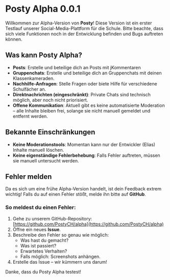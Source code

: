 # Posty Alpha 0.0.1

Willkommen zur Alpha-Version von **Posty**! Diese Version ist ein erster Testlauf unserer Social-Media-Plattform für die Schule. Bitte beachte, dass sich viele Funktionen noch in der Entwicklung befinden und Bugs auftreten können.

## **Was kann Posty Alpha?**

- **Posts**: Erstelle und beteilige dich an Posts mit jKommentaren
- **Gruppenchats**: Erstelle und beteilige dich an Gruppenchats mit deinen Klassenkameraden.
- **Nachhilfe-Anfragen**: Stelle Fragen oder biete Hilfe für verschiedene Schulfächer an.
- **Direktnachrichten (eingeschränkt)**: Private Chats sind technisch möglich, aber noch nicht priorisiert.
- **Offene Kommunikation**: Aktuell gibt es keine automatisierte Moderation – alle Inhalte bleiben frei, solange sie nicht manuell gemeldet und entfernt werden.

## **Bekannte Einschränkungen**

- **Keine Moderationstools**: Momentan kann nur der Entwickler (Elias) Inhalte manuell löschen.
- **Keine eigenständige Fehlerbehebung**: Falls Fehler auftreten, müssen sie manuell untersucht werden.

## **Fehler melden**

Da es sich um eine frühe Alpha-Version handelt, ist dein Feedback extrem wichtig! Falls du auf einen Fehler stößt, melde ihn bitte auf **GitHub**.

### **So meldest du einen Fehler:**
1. Gehe zu unserem GitHub-Repository: [https://github.com/PostyCH/alpha](https://github.com/PostyCH/alpha)
2. Öffne ein neues **Issue**.
3. Beschreibe den Fehler so genau wie möglich:
   - Was hast du gemacht?
   - Was ist passiert?
   - Erwartetes Verhalten?
   - Falls möglich: Screenshots anhängen.
4. Erstelle das Issue – wir kümmern uns darum!

Danke, dass du Posty Alpha testest!
